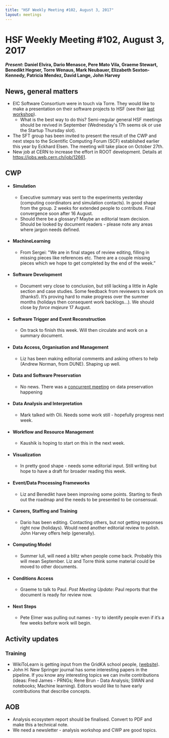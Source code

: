 ```yaml
---
title: "HSF Weekly Meeting #102, August 3, 2017"
layout: meetings
---
```


# HSF Weekly Meeting #102, August 3, 2017

#### *Present*: Daniel Elvira, Dario Menasce, Pere Mato Vila, Graeme Stewart, Benedikt Hegner, Torre Wenaus, Mark Neubauer, Elizabeth Sexton-Kennedy, Patricia Mendez, David Lange, John Harvey


## News, general matters

- EIC Software Consortium were in touch via Torre. They would like to make a presentation on their software projects to HSF (see their [last workshop](https://www.jlab.org/indico/event/213/)).
  - What is the best way to do this? Semi-regular general HSF meetings should be revived in September (Wednesday's 17h seems ok or use the Startup Thursday slot).
- The SFT group has been invited to present the result of the CWP and next steps to the Scientific Computing Forum (SCF) established earlier this year by Eckhard Elsen. The meeting will take place on October 27th.
- New job at CERN to increase the effort in ROOT development. Details at https://jobs.web.cern.ch/job/12661.

## CWP

-   #### Simulation

    - Executive summary was sent to the experiments yesterday (computing coordinators and simulation contacts). In good shape from the group. 2 weeks for extended people to contribute. Final convergence soon after 16 August.
    - Should there be a glossary? Maybe an editorial team decision. Should be looked by document readers - please note any areas where jargon needs defined.

-   #### MachineLearning

    -   From Sergei: "We are in final stages of review editing, filling in missing pieces like references etc. There are a couple missing pieces which we hope to get completed by the end of the week.”

-   #### Software Development

    -   Document very close to conclusion, but still lacking a little in Agile section and case studies. Some feedback from reviewers to work on (thanks!). It’s proving hard to make progress over the summer months (holidays then consequent work backlogs…). We should close by *force majeure* 17 August.

-   #### Software Trigger and Event Reconstruction

    -   On track to finish this week. Will then circulate and work on a summary document.

-   #### Data Access, Organisation and Management

    -   Liz has been making editorial comments and asking others to help (Andrew Norman, from DUNE). Shaping up well.

-   #### Data and Software Preservation

    -   No news.  There was a [concurrent meeting](https://indico.cern.ch/event/657351) on data preservation happening


-   #### Data Analysis and Interpretation

    -   Mark talked with Oli. Needs some work still - hopefully progress next week.

-   #### Workflow and Resource Management

    -   Kaushik is hoping to start on this in the next week.

-   #### Visualization

    -   In pretty good shape - needs some editorial input. Still writing but hope to have a draft for broader reading this week.

-   #### Event/Data Processing Frameworks

    -   Liz and Benedikt have been improving some points. Starting to flesh out the roadmap and the needs to be presented to be consensual.

-   #### Careers, Staffing and Training

    -  Dario has been editing. Contacting others, but not getting responses right now (holidays). Would need another editorial review to polish. John Harvey offers help (generally).

-   #### Computing Model

    -   Summer lull, will need a blitz when people come back. Probably this will mean September. Liz and Torre think some material could be moved to other documents.
    
-   #### Conditions Access

    - Graeme to talk to Paul. *Post Meeting Update:* Paul reports that the document is ready for review now.

-   #### Next Steps

    - Pete Elmer was pulling out names - try to identify people even if it’s a few weeks before work will begin.

## Activity updates

### Training

- WikiToLearn is getting input from the GridKA school people, ([website](https://en.wikitolearn.org/GridKa)). 
- John H: New Springer journal has some interesting papers in the pipeline. If you know any interesting topics we can invite contributions (ideas: Fred James - PRNGs; Rene Brun - Data Analysis; SWAN and notebooks; Machine learning). Editors would like to have early contributions that describe concepts.


## AOB

- Analysis ecosystem report should be finalised. Convert to PDF and make this a technical note.
- We need a newsletter - analysis workshop and CWP are good topics.



